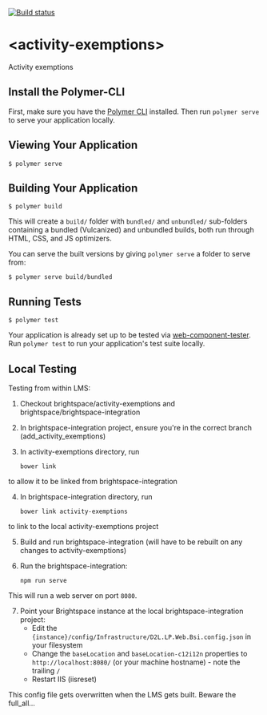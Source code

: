 [![Build status][ci-image]][ci-url]

# \<activity-exemptions\>

Activity exemptions

## Install the Polymer-CLI

First, make sure you have the [Polymer CLI](https://www.npmjs.com/package/polymer-cli) installed. Then run `polymer serve` to serve your application locally.

## Viewing Your Application

```
$ polymer serve
```

## Building Your Application

```
$ polymer build
```

This will create a `build/` folder with `bundled/` and `unbundled/` sub-folders
containing a bundled (Vulcanized) and unbundled builds, both run through HTML,
CSS, and JS optimizers.

You can serve the built versions by giving `polymer serve` a folder to serve
from:

```
$ polymer serve build/bundled
```

## Running Tests

```
$ polymer test
```

Your application is already set up to be tested via [web-component-tester](https://github.com/Polymer/web-component-tester). Run `polymer test` to run your application's test suite locally.

## Local Testing

Testing from within LMS:

1. Checkout brightspace/activity-exemptions and brightspace/brightspace-integration

2. In brightspace-integration project, ensure you're in the correct branch (add_activity_exemptions)

3. In activity-exemptions directory, run
	```shell
	bower link
	```
to allow it to be linked from brightspace-integration

4. In brightspace-integration directory, run
	```shell
	bower link activity-exemptions
	```
to link to the local activity-exemptions project

5. Build and run brightspace-integration (will have to be rebuilt on any changes to activity-exemptions)

6. Run the brightspace-integration:
    ```shell
    npm run serve
    ```

This will run a web server on port `8080`.

7. Point your Brightspace instance at the local brightspace-integration project:
    - Edit the `{instance}/config/Infrastructure/D2L.LP.Web.Bsi.config.json` in your filesystem
    - Change the `baseLocation` and `baseLocation-c12i12n` properties to `http://localhost:8080/` (or your machine hostname) - note the trailing `/`
    - Restart IIS (iisreset)

This config file gets overwritten when the LMS gets built.  Beware the full_all...


[ci-url]: https://travis-ci.org/Brightspace/d2l-activity-exemptions
[ci-image]: https://travis-ci.org/Brightspace/d2l-activity-exemptions.svg?branch=master
